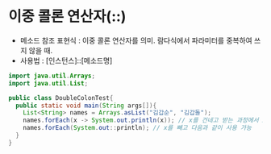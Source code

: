 이중 콜론 연산자(::)
===================
* 메소드 참조 표현식 : 이중 콜론 연산자를 의미. 람다식에서 파라미터를 중복하여 쓰지 않을 때.
* 사용법 : [인스턴스]::[메소드명]
```java
import java.util.Arrays;
import java.util.List;

public class DoubleColonTest{
  public static void main(String args[]){
    List<String> names = Arrays.asList("김갑순", "김갑돌");
    names.forEach(x -> System.out.println(x)); // x를 건네고 받는 과정에서 x를 두 번 참조
    names.forEach(System.out::println); // x를 빼고 다음과 같이 사용 가능
  }
}
```
